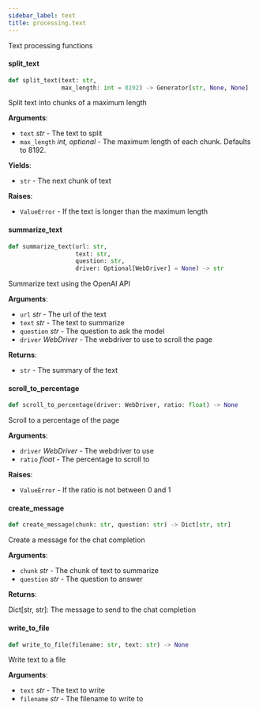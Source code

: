 ```yaml
---
sidebar_label: text
title: processing.text
---
```


Text processing functions

#### split\_text

```python
def split_text(text: str,
               max_length: int = 8192) -> Generator[str, None, None]
```

Split text into chunks of a maximum length

**Arguments**:

- `text` _str_ - The text to split
- `max_length` _int, optional_ - The maximum length of each chunk. Defaults to 8192.


**Yields**:

- `str` - The next chunk of text


**Raises**:

- `ValueError` - If the text is longer than the maximum length

#### summarize\_text

```python
def summarize_text(url: str,
                   text: str,
                   question: str,
                   driver: Optional[WebDriver] = None) -> str
```

Summarize text using the OpenAI API

**Arguments**:

- `url` _str_ - The url of the text
- `text` _str_ - The text to summarize
- `question` _str_ - The question to ask the model
- `driver` _WebDriver_ - The webdriver to use to scroll the page


**Returns**:

- `str` - The summary of the text

#### scroll\_to\_percentage

```python
def scroll_to_percentage(driver: WebDriver, ratio: float) -> None
```

Scroll to a percentage of the page

**Arguments**:

- `driver` _WebDriver_ - The webdriver to use
- `ratio` _float_ - The percentage to scroll to


**Raises**:

- `ValueError` - If the ratio is not between 0 and 1

#### create\_message

```python
def create_message(chunk: str, question: str) -> Dict[str, str]
```

Create a message for the chat completion

**Arguments**:

- `chunk` _str_ - The chunk of text to summarize
- `question` _str_ - The question to answer


**Returns**:

  Dict[str, str]: The message to send to the chat completion

#### write\_to\_file

```python
def write_to_file(filename: str, text: str) -> None
```

Write text to a file

**Arguments**:

- `text` _str_ - The text to write
- `filename` _str_ - The filename to write to
